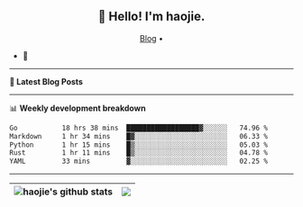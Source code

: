<h2 align="center">👋 Hello! I'm haojie.</h2>
<p align="center">
  <a href="https://aoyouer.com">Blog</a> •
</p>


- 🔭 


-------

**📝 Latest Blog Posts**


-------

📊 **Weekly development breakdown**
<!--START_SECTION:waka-->

```txt
Go           18 hrs 38 mins  ██████████████████▓░░░░░░   74.96 %
Markdown     1 hr 34 mins    █▓░░░░░░░░░░░░░░░░░░░░░░░   06.33 %
Python       1 hr 15 mins    █▒░░░░░░░░░░░░░░░░░░░░░░░   05.03 %
Rust         1 hr 11 mins    █▒░░░░░░░░░░░░░░░░░░░░░░░   04.78 %
YAML         33 mins         ▓░░░░░░░░░░░░░░░░░░░░░░░░   02.25 %
```

<!--END_SECTION:waka-->

-------



| <img align="center" src="https://github-readme-stats.vercel.app/api?username=haojie06&show_icons=true&theme=graywhite&show_icons=true&count_private=true&include_all_commits=true&hide_border=true" alt="haojie's github stats" /> | <img align="center" src="https://github-readme-stats.vercel.app/api/top-langs/?username=haojie06&layout=compact&theme=graywhite&hide_border=true&hide=css,html" /> |
| ------------- | ------------- |


